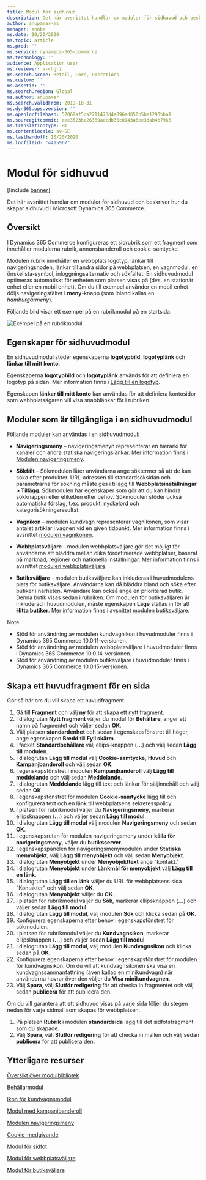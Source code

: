 ```yaml
---
title: Modul för sidhuvud
description: Det här avsnittet handlar om moduler för sidhuvud och beskriver hur du skapar sidhuvud i Microsoft Dynamics 365 Commerce.
author: anupamar-ms
manager: annbe
ms.date: 10/20/2020
ms.topic: article
ms.prod: ''
ms.service: dynamics-365-commerce
ms.technology: ''
audience: Application user
ms.reviewer: v-chgri
ms.search.scope: Retail, Core, Operations
ms.custom: ''
ms.assetid: ''
ms.search.region: Global
ms.author: anupamar
ms.search.validFrom: 2019-10-31
ms.dyn365.ops.version: ''
ms.openlocfilehash: 52069af5ca2211473d4a096ad850b5be1290bba1
ms.sourcegitcommit: eee3523be26369aecdb36c0143a6ee3dab4b7966
ms.translationtype: HT
ms.contentlocale: sv-SE
ms.lasthandoff: 10/20/2020
ms.locfileid: "4415967"
---
```

# <a name="header-module"></a>Modul för sidhuvud

[!include [banner](includes/banner.md)]

Det här avsnittet handlar om moduler för sidhuvud och beskriver hur du skapar sidhuvud i Microsoft Dynamics 365 Commerce.

## <a name="overview"></a>Översikt

I Dynamics 365 Commerce konfigureras ett sidrubrik som ett fragment som innehåller modulerna rubrik, annonsbanderoll och cookie-samtycke. 

Modulen rubrik innehåller en webbplats logotyp, länkar till navigeringsnoden, länkar till andra sidor på webbplatsen, en vagnmodul, en önskelista-symbol, inloggningsalternativ och sökfältet. En sidhuvudmodul optimeras automatiskt för enheten som platsen visas på (dvs. en stationär enhet eller en mobil enhet). Om du till exempel använder en mobil enhet döljs navigeringsfältet i **meny**-knapp (som ibland kallas en *hamburgarmeny*).

Följande bild visar ett exempel på en rubrikmodul på en startsida.

![Exempel på en rubrikmodul](./media/ecommerce-header.png)

## <a name="properties-of-a-header-module"></a>Egenskaper för sidhuvudmodul

En sidhuvudmodul stöder egenskaperna **logotypbild**, **logotyplänk** och **länkar till mitt konto**. 

Egenskaperna **logotypbild** och **logotyplänk** används för att definiera en logotyp på sidan. Mer information finns i [Lägg till en logotyp](add-logo.md). 

Egenskapen **länkar till mitt konto** kan användas för att definiera kontosidor som webbplatsägaren vill visa snabblänkar för i rubriken.

## <a name="modules-that-are-available-within-a-header-module"></a>Moduler som är tillgängliga i en sidhuvudmodul

Följande moduler kan användas i en sidhuvudmodul:

- **Navigeringsmeny** – navigeringsmenyn representerar en hierarki för kanaler och andra statiska navigeringslänkar. Mer information finns i [Modulen navigeringsmeny](nav-menu-module.md).

- **Sökfält** – Sökmodulen låter användarna ange söktermer så att de kan söka efter produkter. URL-adressen till standardsöksidan och parametrarna för sökning måste ges i tillägg till **Webbplatsinställningar \> Tillägg**. Sökmodulen har egenskaper som gör att du kan hindra sökknappen eller etiketten efter behov. Sökmodulen stöder också automatiska förslag, t.ex. produkt, nyckelord och kategorisökningsresultat.

- **Vagnikon** – modulen kundvagn representerar vagnikonen, som visar antalet artiklar i vagnen vid en given tidpunkt. Mer information finns i avsnittet [modulen vagnikonen](cart-icon-module.md).

- **Webbplatsväljare** - modulen webbplatsväljare gör det möjligt för användarna att bläddra mellan olika fördefinierade webbplatser, baserat på marknad, regioner och nationella inställningar. Mer information finns i avsnittet [modulen webbplatsväljare](site-selector.md).

- **Butiksväljare** - modulen butiksväljare kan inkluderas i huvudmodulens plats för butiksväljare. Användarna kan då bläddra bland och söka efter butiker i närheten. Användare kan också ange en prioriterad butik. Denna butik visas sedan i rubriken. Om modulen för butiksväljaren är inkluderad i huvudmodulen, måste egenskapen **Läge** ställas in för att **Hitta butiker**. Mer information finns i avsnittet [modulen butiksväljare](store-selector.md).

> [!NOTE]
> - Stöd för användning av modulen kundvagnikon i huvudmoduler finns i Dynamics 365 Commerce 10.0.11-versionen.
> - Stöd för användning av modulen webbplatsväljare i huvudmoduler finns i Dynamics 365 Commerce 10.0.14-versionen.
> - Stöd för användning av modulen butiksväljare i huvudmoduler finns i Dynamics 365 Commerce 10.0.15-versionen.

## <a name="create-a-header-fragment-for-a-page"></a>Skapa ett huvudfragment för en sida

Gör så här om du vill skapa ett huvudfragment.

1. Gå till **Fragment** och välj **ny** för att skapa ett nytt fragment.
1. I dialogrutan **Nytt fragment** väljer du modul för **Behållare**, anger ett namn på fragmentet och väljer sedan **OK**.
1. Välj platsen **standardenhet** och sedan i egenskapsfönstret till höger, ange egenskapen **Bredd** till **Fyll skärm**.
1. I facket **Standardbehållare** välj ellips-knappen (**...**) och välj sedan **Lägg till modulen**.
1. I dialogrutan **Lägg till modul** välj **Cookie-samtycke**, **Huvud** och **Kampanjbanderoll** och välj sedan **OK**.
1. I egenskapsfönstret i modulen **Kampanjbanderoll** välj **Lägg till meddelande** och välj sedan **Meddelande**.
1. I dialogrutan **Meddelande** lägg till text och länkar för säljinnehåll och välj sedan **OK**.
1. I egenskapsfönstret för modulen **Cookie-samtycke** lägg till och konfigurera text och en länk till webbplatsens sekretesspolicy.
1. I platsen för rubrikmodul väljer du **Navigeringsmeny**, markerar ellipsknappen (**...**) och väljer sedan **Lägg till modul**.
1. I dialogrutan **Lägg till modul** välj modulen **Navigeringsmeny** och sedan **OK**.
1. I egenskapsrutan för modulen navigeringsmeny under **källa för navigeringsmeny**, väljer du **butiksserver**.
1. I egenskapspanelen för navigeringsmenymodulen under **Statiska menyobjekt**, välj **Lägg till menyobjekt** och välj sedan **Menyobjekt**. 
1. I dialogrutan **Menyobjekt** under **Menyobjekttext** ange "kontakt."
1. I dialogrutan **Menyobjekt** under **Länkmål för menyobjekt** välj **Lägg till en länk**.
1. I dialogrutan **Lägg till en länk** väljer du URL för webbplatsens sida "Kontakter" och välj sedan **OK**.  
1. I dialogrutan **Menyobjekt** väljer du **OK**.
1. I platsen för rubrikmodul väljer du **Sök**, markerar ellipsknappen (**...**) och väljer sedan **Lägg till modul**.
1. I dialogrutan **Lägg till modul**, välj modulen **Sök** och klicka sedan på **OK**.
1. Konfigurera egenskaperna efter behov i egenskapsfönstret för sökmodulen.
1. I platsen för rubrikmodul väljer du **Kundvagnsikon**, markerar ellipsknappen (**...**) och väljer sedan **Lägg till modul**.
1. I dialogrutan **Lägg till modul**, välj modulen **Kundvagnsikon** och klicka sedan på **OK**.
1. Konfigurera egenskaperna efter behov i egenskapsfönstret för modulen för kundvagnsikon. Om du vill att kundvagnsikonen ska visa en kundvagnssammanfattning (även kallad en minikundvagn) när användarna hovrar över den väljer du **Visa minikundvagnen**.
1. Välj **Spara**, välj **Slutför redigering** för att checka in fragmentet och välj sedan **publicera** för att publicera den.

Om du vill garantera att ett sidhuvud visas på varje sida följer du stegen nedan för varje sidmall som skapas för webbplatsen.

1. På platsen **Rubrik** i modulen **standardsida** lägg till det sidfotsfragment som du skapade.
1. Välj **Spara**, välj **Slutför redigering** för att checka in mallen och välj sedan **publicera** för att publicera den.

## <a name="additional-resources"></a>Ytterligare resurser

[Översikt över modulbibliotek](starter-kit-overview.md)

[Behållarmodul](add-container-module.md)

[Ikon för kundvagnsmodul](cart-icon-module.md)

[Modul med kampanjbanderoll](add-alert.md)

[Modulen navigeringsmeny](nav-menu-module.md) 

[Cookie-medgivande](cookie-consent-module.md)

[Modul för sidfot](author-footer-module.md)

[Modul för webbplatsväljare](site-selector.md)

[Modul för butiksväljare](store-selector.md)
